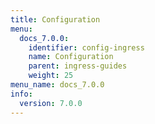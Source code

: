 ```yaml
---
title: Configuration
menu:
  docs_7.0.0:
    identifier: config-ingress
    name: Configuration
    parent: ingress-guides
    weight: 25
menu_name: docs_7.0.0
info:
  version: 7.0.0
---
```



